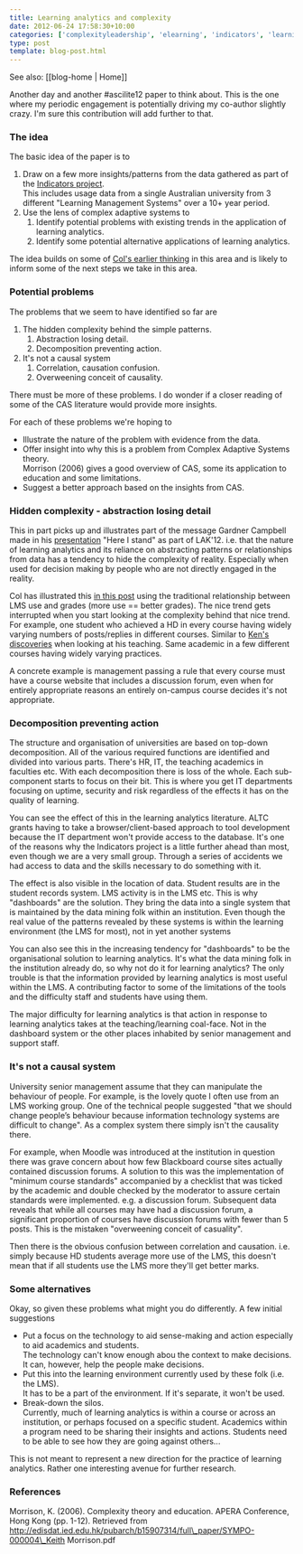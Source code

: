 ```yaml
---
title: Learning analytics and complexity
date: 2012-06-24 17:58:30+10:00
categories: ['complexityleadership', 'elearning', 'indicators', 'learninganalytics-elearning']
type: post
template: blog-post.html
---
```


See also: [[blog-home | Home]]

Another day and another #ascilite12 paper to think about. This is the one where my periodic engagement is potentially driving my co-author slightly crazy. I'm sure this contribution will add further to that.

### The idea

The basic idea of the paper is to

1. Draw on a few more insights/patterns from the data gathered as part of the [Indicators project](http://indicatorsproject.wordpress.com/).  
    This includes usage data from a single Australian university from 3 different "Learning Management Systems" over a 10+ year period.
2. Use the lens of complex adaptive systems to
    1. Identify potential problems with existing trends in the application of learning analytics.
    2. Identify some potential alternative applications of learning analytics.

The idea builds on some of [Col's earlier thinking](http://beerc.wordpress.com/2012/03/31/learning-analytics-is-complex/) in this area and is likely to inform some of the next steps we take in this area.

### Potential problems

The problems that we seem to have identified so far are

1. The hidden complexity behind the simple patterns.
    1. Abstraction losing detail.
    2. Decomposition preventing action.
2. It's not a causal system
    1. Correlation, causation confusion.
    2. Overweening conceit of causality.

There must be more of these problems. I do wonder if a closer reading of some of the CAS literature would provide more insights.

For each of these problems we're hoping to

- Illustrate the nature of the problem with evidence from the data.
- Offer insight into why this is a problem from Complex Adaptive Systems theory.  
    Morrison (2006) gives a good overview of CAS, some its application to education and some limitations.
- Suggest a better approach based on the insights from CAS.

### Hidden complexity - abstraction losing detail

This in part picks up and illustrates part of the message Gardner Campbell made in his [presentation](http://lak12.wikispaces.com/Recordings) "Here I stand" as part of LAK'12. i.e. that the nature of learning analytics and its reliance on abstracting patterns or relationships from data has a tendency to hide the complexity of reality. Especially when used for decision making by people who are not directly engaged in the reality.

Col has illustrated this [in this post](http://beerc.wordpress.com/2012/03/31/learning-analytics-is-complex/) using the traditional relationship between LMS use and grades (more use == better grades). The nice trend gets interrupted when you start looking at the complexity behind that nice trend. For example, one student who achieved a HD in every course having widely varying numbers of posts/replies in different courses. Similar to [Ken's discoveries](http://www.ascilite.org.au/conferences/sydney10/Ascilite%20conference%20proceedings%202010/Kenclark-full.pdf) when looking at his teaching. Same academic in a few different courses having widely varying practices.

A concrete example is management passing a rule that every course must have a course website that includes a discussion forum, even when for entirely appropriate reasons an entirely on-campus course decides it's not appropriate.

### Decomposition preventing action

The structure and organisation of universities are based on top-down decomposition. All of the various required functions are identified and divided into various parts. There's HR, IT, the teaching academics in faculties etc. With each decomposition there is loss of the whole. Each sub-component starts to focus on their bit. This is where you get IT departments focusing on uptime, security and risk regardless of the effects it has on the quality of learning.

You can see the effect of this in the learning analytics literature. ALTC grants having to take a browser/client-based approach to tool development because the IT department won't provide access to the database. It's one of the reasons why the Indicators project is a little further ahead than most, even though we are a very small group. Through a series of accidents we had access to data and the skills necessary to do something with it.

The effect is also visible in the location of data. Student results are in the student records system. LMS activity is in the LMS etc. This is why "dashboards" are the solution. They bring the data into a single system that is maintained by the data mining folk within an institution. Even though the real value of the patterns revealed by these systems is within the learning environment (the LMS for most), not in yet another systems

You can also see this in the increasing tendency for "dashboards" to be the organisational solution to learning analytics. It's what the data mining folk in the institution already do, so why not do it for learning analytics? The only trouble is that the information provided by learning analytics is most useful within the LMS. A contributing factor to some of the limitations of the tools and the difficulty staff and students have using them.

The major difficulty for learning analytics is that action in response to learning analytics takes at the teaching/learning coal-face. Not in the dashboard system or the other places inhabited by senior management and support staff.

### It's not a causal system

University senior management assume that they can manipulate the behaviour of people. For example, is the lovely quote I often use from an LMS working group. One of the technical people suggested "that we should change people’s behaviour because information technology systems are difficult to change". As a complex system there simply isn't the causality there.

For example, when Moodle was introduced at the institution in question there was grave concern about how few Blackboard course sites actually contained discussion forums. A solution to this was the implementation of "minimum course standards" accompanied by a checklist that was ticked by the academic and double checked by the moderator to assure certain standards were implemented. e.g. a discussion forum. Subsequent data reveals that while all courses may have had a discussion forum, a significant proportion of courses have discussion forums with fewer than 5 posts. This is the mistaken "overweening conceit of casuality".

Then there is the obvious confusion between correlation and causation. i.e. simply because HD students average more use of the LMS, this doesn't mean that if all students use the LMS more they'll get better marks.

### Some alternatives

Okay, so given these problems what might you do differently. A few initial suggestions

- Put a focus on the technology to aid sense-making and action especially to aid academics and students.  
    The technology can't know enough abou the context to make decisions. It can, however, help the people make decisions.
- Put this into the learning environment currently used by these folk (i.e. the LMS).  
    It has to be a part of the environment. If it's separate, it won't be used.
- Break-down the silos.  
    Currently, much of learning analytics is within a course or across an institution, or perhaps focused on a specific student. Academics within a program need to be sharing their insights and actions. Students need to be able to see how they are going against others...

This is not meant to represent a new direction for the practice of learning analytics. Rather one interesting avenue for further research.

### References

Morrison, K. (2006). Complexity theory and education. APERA Conference, Hong Kong (pp. 1-12). Retrieved from http://edisdat.ied.edu.hk/pubarch/b15907314/full\_paper/SYMPO-000004\_Keith Morrison.pdf